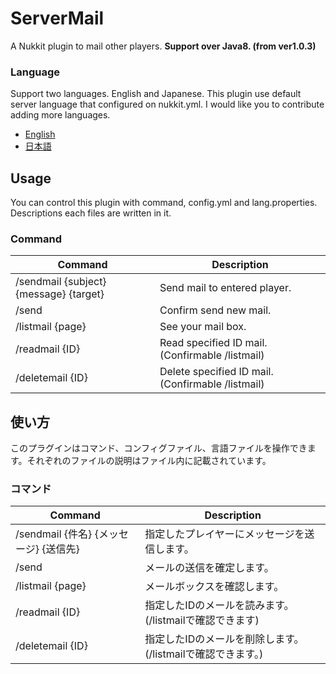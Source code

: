 # ServerMail
A Nukkit plugin to mail other players.
**Support over Java8. (from ver1.0.3)**
### Language
Support two languages. English and Japanese. This plugin use default server language that configured on nukkit.yml. I would like you to contribute adding more languages.
 - [English](#Usage)
 - [日本語](#使い方)
## Usage
You can control this plugin with command, config.yml and lang.properties. Descriptions each files are written in it.
### Command
| Command | Description |
|--|--|
| /sendmail {subject} {message} {target} | Send mail to entered player. |
| /send | Confirm send new mail. |
| /listmail {page} | See your mail box. |
| /readmail {ID} | Read specified ID mail.(Confirmable /listmail) |
| /deletemail {ID} | Delete specified ID mail.(Confirmable /listmail) |
## 使い方
このプラグインはコマンド、コンフィグファイル、言語ファイルを操作できます。それぞれのファイルの説明はファイル内に記載されています。
### コマンド
| Command | Description |
|--|--|
| /sendmail {件名} {メッセージ} {送信先} | 指定したプレイヤーにメッセージを送信します。 |
| /send | メールの送信を確定します。 |
| /listmail {page} | メールボックスを確認します。 |
| /readmail {ID} | 指定したIDのメールを読みます。(/listmailで確認できます) |
| /deletemail {ID} | 指定したIDのメールを削除します。(/listmailで確認できます。) |
